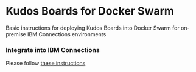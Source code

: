# Kudos Boards for Docker Swarm
Basic instructions for deploying Kudos Boards into Docker Swarm for on-premise IBM Connections environments

### Integrate into IBM Connections
Please follow [these instructions](/integration.md)